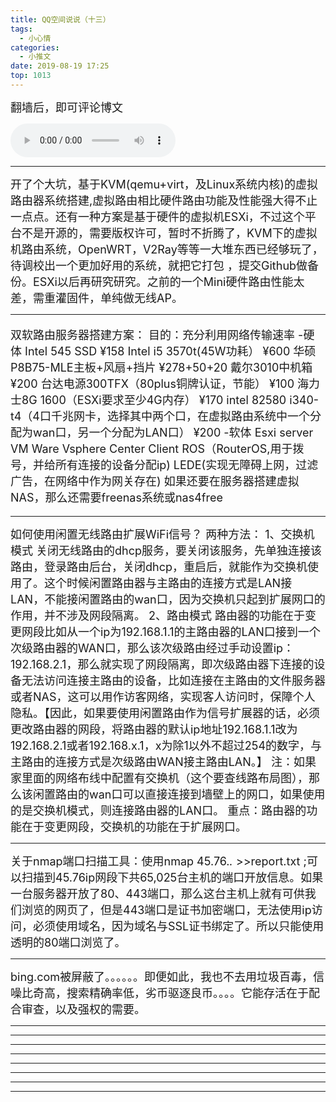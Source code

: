 ```yaml
---
title: QQ空间说说（十三）
tags:
  - 小心情
categories:
  - 小推文
date: 2019-08-19 17:25
top: 1013
---
```

<font size=4>
翻墙后，即可评论博文

</font>
<!--more-->

<audio controls="controls" name="media" style="width:264px"  autoplay loop=true> <source src="/musics/huimengyouxian.mp3"> </audio>

***

<font size=4>
开了个大坑，基于KVM(qemu+virt，及Linux系统内核)的虚拟路由器系统搭建,虚拟路由相比硬件路由功能及性能强大得不止一点点。还有一种方案是基于硬件的虚拟机ESXi，不过这个平台不是开源的，需要版权许可，暂时不折腾了，KVM下的虚拟机路由系统，OpenWRT，V2Ray等等一大堆东西已经够玩了，待调校出一个更加好用的系统，就把它打包 ，提交Github做备份。ESXi以后再研究研究。之前的一个Mini硬件路由性能太差，需重灌固件，单纯做无线AP。
</font>

***

<font size=4>

双软路由服务器搭建方案：
目的：充分利用网络传输速率
-硬体
Intel 545 SSD ¥158
Intel i5 3570t(45W功耗） ¥600
华硕P8B75-MLE主板+风扇+挡片 ¥278+50+20
戴尔3010中机箱 ¥200
台达电源300TFX（80plus铜牌认证，节能） ¥100
海力士8G 1600（ESXi要求至少4G内存） ¥170
intel 82580 i340-t4（4口千兆网卡，选择其中两个口，在虚拟路由系统中一个分配为wan口，另一个分配为LAN口） ¥200
-软体
Esxi server VM Ware
Vsphere Center Client
ROS（RouterOS,用于拨号，并给所有连接的设备分配ip)
LEDE(实现无障碍上网，过滤广告，在网络中作为网关存在)
如果还要在服务器搭建虚拟NAS，那么还需要freenas系统或nas4free

</font>

***

<font size=4>
如何使用闲置无线路由扩展WiFi信号？
两种方法：
1、交换机模式
关闭无线路由的dhcp服务，要关闭该服务，先单独连接该路由，登录路由后台，关闭dhcp，重启后，就能作为交换机使用了。这个时候闲置路由器与主路由的连接方式是LAN接LAN，不能接闲置路由的wan口，因为交换机只起到扩展网口的作用，并不涉及网段隔离。
2、路由模式
路由器的功能在于变更网段比如从一个ip为192.168.1.1的主路由器的LAN口接到一个次级路由器的WAN口，那么该次级路由经过手动设置ip：192.168.2.1，那么就实现了网段隔离，即次级路由器下连接的设备无法访问连接主路由的设备，比如连接在主路由的文件服务器或者NAS，这可以用作访客网络，实现客人访问时，保障个人隐私。【因此，如果要使用闲置路由作为信号扩展器的话，必须更改路由器的网段，将路由器的默认ip地址192.168.1.1改为192.168.2.1或者192.168.x.1，x为除1以外不超过254的数字，与主路由的连接方式是次级路由WAN接主路由LAN。】
注：如果家里面的网络布线中配置有交换机（这个要查线路布局图），那么该闲置路由的wan口可以直接连接到墙壁上的网口，如果使用的是交换机模式，则连接路由器的LAN口。
重点：路由器的功能在于变更网段，交换机的功能在于扩展网口。

</font>

***

<font size=4>

关于nmap端口扫描工具：使用nmap 45.76.*.* >>report.txt ;可以扫描到45.76ip网段下共65,025台主机的端口开放信息。如果一台服务器开放了80、443端口，那么这台主机上就有可供我们浏览的网页了，但是443端口是证书加密端口，无法使用ip访问，必须使用域名，因为域名与SSL证书绑定了。所以只能使用透明的80端口浏览了。
</font>

***

<font size=4>
bing.com被屏蔽了。。。。。。即便如此，我也不去用垃圾百毒，信噪比奇高，搜索精确率低，劣币驱逐良币。。。。它能存活在于配合审查，以及强权的需要。
</font>

***

<font size=4>

</font>

***

<font size=4>

</font>

***

<font size=4>

</font>

***

<font size=4>

</font>

***

<font size=4>

</font>

***

<font size=4>

</font>

***

<font size=4>

</font>

***
